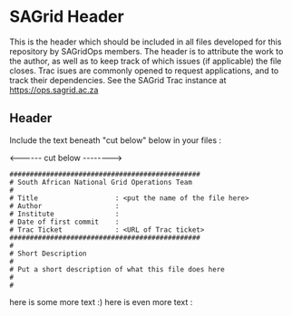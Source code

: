# SAGrid Header
This is the header which should be included in all files developed for this repository by SAGridOps members. The header is to attribute the work to the author, as well as to keep track of which issues (if applicable) the file closes. Trac isues are commonly opened to request applications, and to track their dependencies. See the SAGrid Trac instance at https://ops.sagrid.ac.za

## Header
Include the text beneath "cut below" below in your files :

<------ cut below -------->
```
###############################################
# South African National Grid Operations Team
# 
# Title                   : <put the name of the file here>
# Author                  : 
# Institute               : 
# Date of first commit    : 
# Trac Ticket             : <URL of Trac ticket>
###############################################
#
# Short Description
# 
# Put a short description of what this file does here
#
#
```


here is some more text :)
here is even more text :
